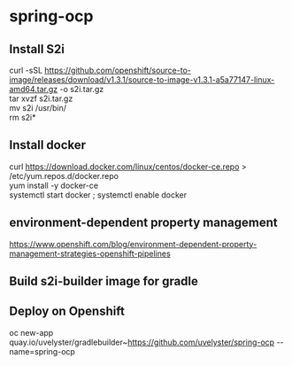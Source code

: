 # spring-ocp

## Install S2i
curl -sSL https://github.com/openshift/source-to-image/releases/download/v1.3.1/source-to-image-v1.3.1-a5a77147-linux-amd64.tar.gz -o s2i.tar.gz  
tar xvzf s2i.tar.gz  
mv s2i /usr/bin/   
rm s2i*   

## Install docker
curl https://download.docker.com/linux/centos/docker-ce.repo > /etc/yum.repos.d/docker.repo  
yum install -y docker-ce  
systemctl start docker ; systemctl enable docker  


## environment-dependent property management
https://www.openshift.com/blog/environment-dependent-property-management-strategies-openshift-pipelines

## Build s2i-builder image for gradle


## Deploy on Openshift 
oc new-app quay.io/uvelyster/gradlebuilder~https://github.com/uvelyster/spring-ocp --name=spring-ocp
